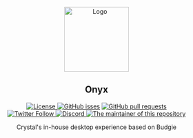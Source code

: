 <p align="center">
  <a href="https://github.com/crystal-linux/onyx">
    <img src="https://getcryst.al/site/assets/other/logo.png" alt="Logo" width="150" height="150">
  </a>
</p>

<h2 align="center">Onyx</h2>

<p align="center">
    <a href="https://github.com/crystal-linux/.github/blob/main/LICENSE"><img src="https://img.shields.io/badge/License-GPL--3.0-blue.svg" alt="License">
    <a href="https://github/crystal-linux/onyx"><img alt="GitHub isses" src="https://img.shields.io/github/issues-raw/crystal-linux/onyx"></a>
    <a href="https://github/crystal-linux/onyx"><img alt="GitHub pull requests" src="https://img.shields.io/github/issues-pr-raw/crystal-linux/onyx"></a><br>
    <a href="https://twitter.com/intent/user?screen_name=crystal_linux"><img alt="Twitter Follow" src="https://img.shields.io/twitter/follow/crystal_linux?style=flat?color=blue">
    <a href="https://discord.gg/hYJgu8K5aA"><img alt="Discord" src="https://img.shields.io/discord/825473796227858482?color=blue&label=Discord&logo=Discord&logoColor=white"> </a>
   <a href="https://github.com/ihatethefrench"> <img src="https://img.shields.io/badge/Maintainer-@ihatethefrench-brightgreen" alt="The maintainer of this repository" href="https://github.com/ihatethefrench"></a>
</p>



<p align="center"> 
Crystal's in-house desktop experience based on Budgie
</p>
